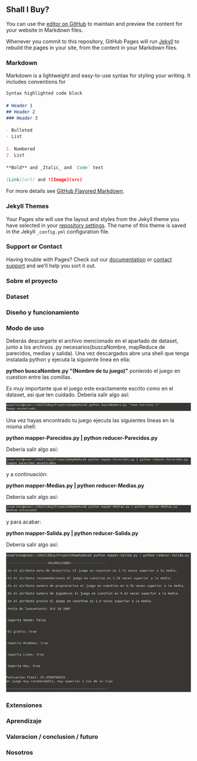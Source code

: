 ## Shall I Buy?

You can use the [editor on GitHub](https://github.com/dimart10/ShallIBuy/edit/gh-pages/index.md) to maintain and preview the content for your website in Markdown files.

Whenever you commit to this repository, GitHub Pages will run [Jekyll](https://jekyllrb.com/) to rebuild the pages in your site, from the content in your Markdown files.

### Markdown

Markdown is a lightweight and easy-to-use syntax for styling your writing. It includes conventions for

```markdown
Syntax highlighted code block

# Header 1
## Header 2
### Header 3

- Bulleted
- List

1. Numbered
2. List

**Bold** and _Italic_ and `Code` text

[Link](url) and ![Image](src)
```

For more details see [GitHub Flavored Markdown](https://guides.github.com/features/mastering-markdown/).

### Jekyll Themes

Your Pages site will use the layout and styles from the Jekyll theme you have selected in your [repository settings](https://github.com/dimart10/ShallIBuy/settings). The name of this theme is saved in the Jekyll `_config.yml` configuration file.

### Support or Contact

Having trouble with Pages? Check out our [documentation](https://help.github.com/categories/github-pages-basics/) or [contact support](https://github.com/contact) and we’ll help you sort it out.

### Sobre el proyecto
### Dataset
### Diseño y funcionamiento
### Modo de uso

Deberás descargarte el archivo mencionado en el apartado de dataset, junto a los archivos .py necesarios(buscaNombre, mapReduce de parecidos, medias y salida). Una vez descargados abre una shell que tenga instalada python y ejecuta la siguiente linea en ella:

**python buscaNombre.py "(Nombre de tu juego)"** poniendo el juego en cuestion entre las comillas. 

Es muy importante que el juego este exactamente escrito como en el dataset, asi que ten cuidado. Debería salir algo así:

![Inicio](/buscaNombre.jpg)

Una vez hayas encontrado tu juego ejecuta las siguientes líneas en la misma shell:

**python mapper-Parecidos.py | python reducer-Parecidos.py** 

Deberia salir algo así:

![Inicio](/parecidos.jpg)

y a continuación:

**python mapper-Medias.py | python reducer-Medias.py**

Deberia salir algo así:

![Inicio](/medias.jpg)

y para acabar:

**python mapper-Salida.py | python reducer-Salida.py**

Deberia salir algo así:

![Inicio](/salida.jpg)


### Extensiones
### Aprendizaje
### Valoracion / conclusion / futuro
### Nosotros

